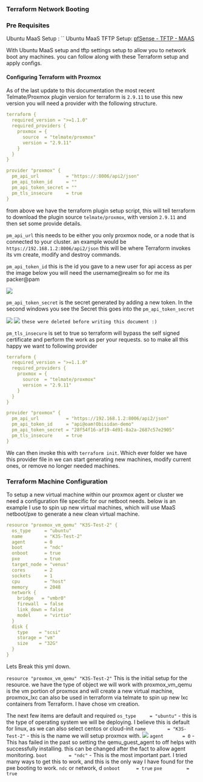 ### Terraform Network Booting

### Pre Requisites

Ubuntu MaaS Setup : ``
Ubuntu MaaS TFTP Setup: [pfSense - TFTP - MAAS](pfSense%20-%20TFTP%20-%20MAAS.md)

With Ubuntu MaaS setup and tftp settings setup to allow you to network boot any machines. you can follow along with these Terraform setup and apply configs. 

#### Configuring Terraform with Proxmox

As of the last update to this documentation the most recent Telmate/Proxmox plugin version for terraform is `2.9.11` to use this new version you will need a provider with the following structure.

```yml
terraform {
  required_version = ">=1.1.0"
  required_providers {
    proxmox = {
      source  = "telmate/proxmox"
      version = "2.9.11"
    }
  }
}

provider "proxmox" {
  pm_api_url          = "https://:8006/api2/json"
  pm_api_token_id     = ""
  pm_api_token_secret = ""
  pm_tls_insecure     = true
}
```

from above we have the terraform plugin setup script, this will tell terraform to download the plugin source `telmate/proxmox`, with version `2.9.11` and then set some provide details.

`pm_api_url` this needs to be either you only proxmox node, or a node that is connected to your cluster. an example would be `https://192.168.1.2:8006/api2/json` this will be where Terraform invokes its vm create, modify and destroy commands.

`pm_api_token_id` this is the id you gave to a new user for api access as per the image below you will need the username@realm so for me its packer@pam

![](Pasted%20image%2020230306142951.png)

`pm_api_token_secret` is the secret generated by adding a new token. In the second windows you see the Secret this goes into the `pm_api_token_secret` 

![](Pasted%20image%2020230306143117.png)
![](Pasted%20image%2020230306143131.png)
`these were deleted before writing this document :)`

`pm_tls_insecure` is set to true so terraform will bypass the self signed certificate and perform the work as per your requests. so to make all this happy we want to following provider

```yml
terraform {
  required_version = ">=1.1.0"
  required_providers {
    proxmox = {
      source  = "telmate/proxmox"
      version = "2.9.11"
    }
  }
}

provider "proxmox" {
  pm_api_url          = "https://192.168.1.2:8006/api2/json"
  pm_api_token_id     = "api@oam!Obisidan-demo"
  pm_api_token_secret = "28f54f16-af19-4d91-8a2a-2687c57e2905"
  pm_tls_insecure     = true
}
```

We can then invoke this with `terraform init`. Which ever folder we have this provider file in we can start generating new machines, modify current ones, or remove no longer needed machines.

### Terraform Machine Configuration

To setup a new virtual machine within our proxmox agent or cluster we need a configuration file specific for our netboot needs. below is an example I use to spin up new virtual machines, which will use MaaS netboot/pxe to generate a new clean virtual machine.

```yml
resource "proxmox_vm_qemu" "K3S-Test-2" {
  os_type     = "ubuntu"
  name        = "K3S-Test-2"
  agent       = 0
  boot        = "ndc"
  onboot      = true
  pxe         = true
  target_node = "venus"
  cores       = 2
  sockets     = 1
  cpu         = "host"
  memory      = 2048
  network {
    bridge   = "vmbr0"
    firewall  = false
    link_down = false
    model     = "virtio"
  }
  disk {
    type    = "scsi"
    storage = "vm"
    size    = "32G"
  }
}
```

Lets Break this yml down. 

`resource "proxmox_vm_qemu" "K3S-Test-2"` This is the initial setup for the resource. we have the type of object we will work with proxmox_vm_qemu is the vm portion of proxmox and will create a new virtual machine, proxmox_lxc can also be used in terraform via telmate to spin up new lxc containers from Terraform. I have chose vm creation.

The next few items are default and required
`os_type     = "ubuntu"` - this is the type of operating system we will be deploying. I believe this is default for linux, as we can also select centos or cloud-init
`name        = "K3S-Test-2"` - this is the name we will setup proxmox with. ![](Pasted%20image%2020230306144851.png)
`agent       = 0` - This has failed in the past so setting the qemu_guest_agent to off helps with successfully installing. this can be changed after the fact to allow agent monitoring.
`boot        = "ndc"` - This is the most important part. I tried many ways to get this to work, and this is the only way I have found for the pxe booting to work. `ndc` or network, d
`onboot      = true`
`pxe         = true`